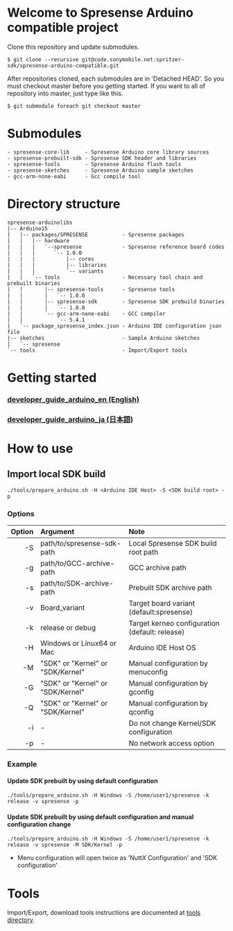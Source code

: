 # Welcome to Spresense Arduino compatible project

Clone this repository and update submodules.

```
$ git clone --recursive git@code.sonymobile.net:spritzer-sdk/spresense-arduino-compatible.git
```

After repositories cloned, each submodules are in 'Detached HEAD'.
So you must checkout master before you getting started.
If you want to all of repository into master, just type like this.

```
$ git submodule foreach git checkout master
```

# Submodules

```
- spresense-core-lib     - Spresense Arduino core library sources
- spresense-prebuilt-sdk - Spresense SDK header and libraries
- spresense-tools        - Spresense Arduino flash tools
- spresense-sketches     - Spresense Arduino sample sketches
- gcc-arm-none-eabi      - Gcc compile tool
```

# Directory structure

```
spresense-arduinolibs
|-- Arduino15
|   |-- packages/SPRESENSE           - Spresense packages
|   |   |-- hardware
|   |   |   `--spresense             - Spresense reference board codes
|   |   |      `-- 1.0.0
|   |   |          |-- cores
|   |   |          |-- libraries
|   |   |          `-- variants
|   |   `-- tools                    - Necessary tool chain and prebuilt binaries
|   |       |-- spresense-tools      - Spresense tools
|   |       |   `-- 1.0.0
|   |       |-- spresense-sdk        - Spresense SDK prebuild binaries
|   |       |   `-- 1.0.0
|   |       `-- gcc-arm-none-eabi    - GCC compiler
|   |           `-- 5.4.1
|   `-- package_spresense_index.json - Arduino IDE configuration json file
|-- sketches                         - Sample Arduino sketches
|   `-- spresense
`-- tools                            - Import/Export tools
```

# Getting started
### [developer_guide_arduino_en (English)](https://github.com/sonydevworld/spresense-docs/blob/master/developer_guide/arduino/developer_guide_arduino_en.adoc)

### [developer_guide_arduino_ja (日本語)](https://github.com/sonydevworld/spresense-docs/blob/master/developer_guide/arduino/developer_guide_arduino_ja.adoc)

# How to use
## Import local SDK build

```
./tools/prepare_arduino.sh -H <Arduino IDE Host> -S <SDK build root> -p
```

### Options

| Option | Argument                          | Note                                           |
|-------:|:----------------------------------|:-----------------------------------------------|
| -S     | path/to/spresense-sdk-path        | Local Spresense SDK build root path            |
| -g     | path/to/GCC-archive-path          | GCC archive path                               |
| -s     | path/to/SDK-archive-path          | Prebuilt SDK archive path                      |
| -v     | Board_variant                     | Target board variant (default:spresense)       |
| -k     | release or debug                  | Target kerneo configuration (default: release) |
| -H     | Windows or Linux64 or Mac         | Arduino IDE Host OS                            |
| -M     | "SDK" or "Kernel" or "SDK/Kernel" | Manual configuration by menuconfig             |
| -G     | "SDK" or "Kernel" or "SDK/Kernel" | Manual configuration by gconfig                |
| -Q     | "SDK" or "Kernel" or "SDK/Kernel" | Manual configuration by qconfig                |
| -i     | -                                 | Do not change Kernel/SDK configuration         |
| -p     | -                                 | No network access option                       |

### Example

#### Update SDK prebuilt by using default configuration

```
./tools/prepare_arduino.sh -H Windows -S /home/user1/spresense -k release -v spresense -p
```

#### Update SDK prebuilt by using default configuration and manual configuration change

```
./tools/prepare_arduino.sh -H Windows -S /home/user1/spresense -k release -v spresense -M SDK/Kernel -p
```

* Menu configuration will open twice as 'NuttX Configuration' and 'SDK configuration'

# Tools

Import/Export, download tools instructions are documented at [tools directory](http://code.sonymobile.net/spritzer-sdk/spresense-arduinolibs/tree/master/tools).
